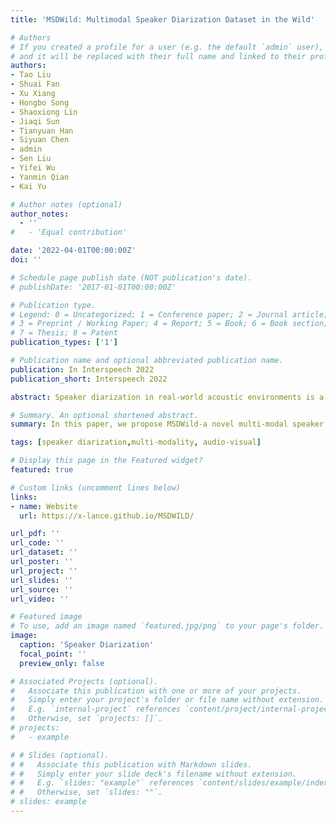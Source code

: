 ```yaml
---
title: 'MSDWild: Multi­modal Speaker Diarization Dataset in the Wild'

# Authors
# If you created a profile for a user (e.g. the default `admin` user), write the username (folder name) here
# and it will be replaced with their full name and linked to their profile.
authors:
- Tao Liu 
- Shuai Fan
- Xu Xiang 
- Hongbo Song 
- Shaoxiong Lin
- Jiaqi Sun 
- Tianyuan Han 
- Siyuan Chen 
- admin
- Sen Liu 
- Yifei Wu 
- Yanmin Qian 
- Kai Yu

# Author notes (optional)
author_notes:
  - ''
#   - 'Equal contribution'

date: '2022-04-01T00:00:00Z'
doi: ''

# Schedule page publish date (NOT publication's date).
# publishDate: '2017-01-01T00:00:00Z'

# Publication type.
# Legend: 0 = Uncategorized; 1 = Conference paper; 2 = Journal article;
# 3 = Preprint / Working Paper; 4 = Report; 5 = Book; 6 = Book section;
# 7 = Thesis; 8 = Patent
publication_types: ['1']

# Publication name and optional abbreviated publication name.
publication: In Interspeech 2022
publication_short: Interspeech 2022

abstract: Speaker diarization in real-world acoustic environments is a challenging task of increasing interest from both academia and industry. Although it has been widely accepted that incorporating visual information benefits audio processing tasks such as speech recognition, there is currently no fully released dataset that can be used for benchmarking multi-modal speaker diarization performance in real-world environments. In this paper, we release MSDWild, a benchmark dataset for multi-modal speaker diarization in the wild. The dataset is collected from public videos, covering rich real-world scenarios and languages. All video clips are naturally shot videos without overediting such as lens switching. Audio and video are both released. In particular, MSDWild has a large portion of the naturally overlapped speech, forming an excellent testbed for cocktail-party problem research. Furthermore, we also conduct baseline experiments on the dataset using audio-only, visual-only, and audio-visual speaker diarization.

# Summary. An optional shortened abstract.
summary: In this paper, we propose MSDWild-a novel multi-modal speaker diarization dataset in the wild. The dataset contains spontaneously daily conversations on ‘unconstrained’ condi- tions. We also test several baseline methods for speaker diariza- tion. 

tags: [speaker diarization,multi-modality, audio-visual]

# Display this page in the Featured widget?
featured: true

# Custom links (uncomment lines below)
links:
- name: Website
  url: https://x-lance.github.io/MSDWILD/

url_pdf: ''
url_code: ''
url_dataset: ''
url_poster: ''
url_project: ''
url_slides: ''
url_source: ''
url_video: ''

# Featured image
# To use, add an image named `featured.jpg/png` to your page's folder.
image:
  caption: 'Speaker Diarization'
  focal_point: ''
  preview_only: false

# Associated Projects (optional).
#   Associate this publication with one or more of your projects.
#   Simply enter your project's folder or file name without extension.
#   E.g. `internal-project` references `content/project/internal-project/index.md`.
#   Otherwise, set `projects: []`.
# projects:
#   - example

# # Slides (optional).
# #   Associate this publication with Markdown slides.
# #   Simply enter your slide deck's filename without extension.
# #   E.g. `slides: "example"` references `content/slides/example/index.md`.
# #   Otherwise, set `slides: ""`.
# slides: example
---
```


<!-- {{% callout note %}}
Click the _Cite_ button above to demo the feature to enable visitors to import publication metadata into their reference management software.
{{% /callout %}}

{{% callout note %}}
Create your slides in Markdown - click the _Slides_ button to check out the example.
{{% /callout %}}

Supplementary notes can be added here, including [code, math, and images](https://wowchemy.com/docs/writing-markdown-latex/). -->
